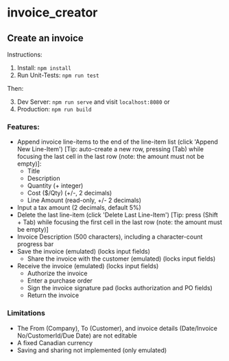 # invoice_creator

## Create an invoice

Instructions:

1. Install: `npm install`
2. Run Unit-Tests: `npm run test`

  Then:

3. Dev Server: `npm run serve` and visit `localhost:8080`
or
4. Production: `npm run build`


### Features:

- Append invoice line-items to the end of the line-item list (click 'Append New Line-Item') [Tip: auto-create a new row, pressing (Tab) while focusing the last cell in the last row (note: the amount must not be empty)]:
    - Title
    - Description
    - Quantity (+ integer)
    - Cost ($/Qty) (+/-, 2 decimals)
    - Line Amount (read-only, +/- 2 decimals)
- Input a tax amount (2 decimals, default 5%)
- Delete the last line-item (click 'Delete Last Line-Item') [Tip: press (Shift + Tab) while focusing the first cell in the last row (note: the amount must be empty)]
- Invoice Description (500 characters), including a character-count progress bar
- Save the invoice (emulated) (locks input fields)
    - Share the invoice with the customer (emulated) (locks input fields)
- Receive the invoice (emulated) (locks input fields)
    - Authorize the invoice
    - Enter a purchase order
    - Sign the invoice signature pad (locks authorization and PO fields)
    - Return the invoice

### Limitations

- The From (Company), To (Customer), and invoice details (Date/Invoice No/CustomerId/Due Date) are not editable
- A fixed Canadian currency
- Saving and sharing not implemented (only emulated)


